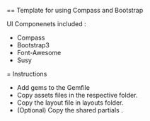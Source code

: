 == Template for using Compass and Bootstrap

UI Componenets included : 
* Compass
* Bootstrap3
* Font-Awesome
* Susy

= Instructions 

* Add gems to the Gemfile
* Copy assets files in the respective folder.
* Copy the layout file in layouts folder.
* (Optional) Copy the shared partials .